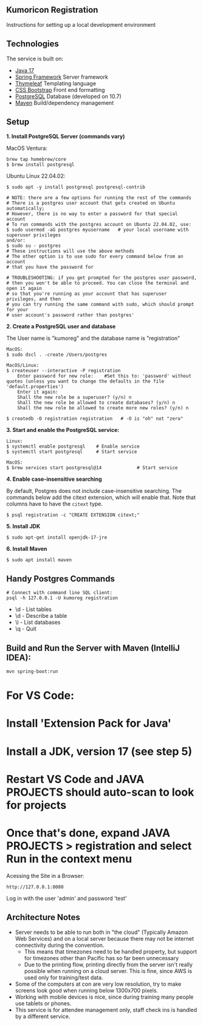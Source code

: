 Kumoricon Registration
----------------------
Instructions for setting up a local development environment

Technologies
------------
The service is built on:
  - [Java 17](https://jdk.java.net/java-se-ri/17)
  - [Spring Framework](https://docs.spring.io/spring/docs/5.1.3.RELEASE/spring-framework-reference/) Server framework
  - [Thymeleaf](https://www.thymeleaf.org/doc/tutorials/2.1/thymeleafspring.html) Templating language
  - [CSS Bootstrap](https://getbootstrap.com/docs/3.4/css/) Front end formatting
  - [PostgreSQL](https://www.postgresql.org/) Database (developed on 10.7)
  - [Maven](https://maven.apache.org/index.html) Build/dependency management


Setup
-----
**1. Install PostgreSQL Server (commands vary)**

MacOS Ventura:
```
brew tap homebrew/core
$ brew install postgresql
```

Ubuntu Linux 22.04.02:
```
$ sudo apt -y install postgresql postgresql-contrib

# NOTE: there are a few options for running the rest of the commands
# There is a postgres user account that gets created on Ubuntu automatically;
# However, there is no way to enter a password for that special account
# To run commands with the postgres account on Ubuntu 22.04.02, use: 
$ sudo usermod -aG postgres myusername   # your local username with superuser privileges
and/or:
$ sudo su - postgres
# These instructions will use the above methods
# The other option is to use sudo for every command below from an account
# that you have the password for

# TROUBLESHOOTING: if you get prompted for the postgres user password,
# then you won't be able to proceed. You can close the terminal and open it again
# so that you're running as your account that has superuser privileges, and then
# you can try running the same command with sudo, which should prompt for your
# user account's password rather than postgres'
```


**2. Create a PostgreSQL user and database**

The User name is "kumoreg" and the database name is "registration"
```
MacOS:
$ sudo dscl . -create /Users/postgres

MacOS/Linux:
$ createuser --interactive -P registration
    Enter password for new role:    #Set this to: 'password' without quotes (unless you want to change the defaults in the file 'default.properties')
    Enter it again:
    Shall the new role be a superuser? (y/n) n
    Shall the new role be allowed to create databases? (y/n) n
    Shall the new role be allowed to create more new roles? (y/n) n

$ createdb -O registration registration   # -O is "oh" not "zero"
```


**3. Start and enable the PostgreSQL service:**
```
Linux:
$ systemctl enable postgresql    # Enable service
$ systemctl start postgresql     # Start service

MacOS:
$ brew services start postgresql@14             # Start service
```


**4. Enable case-insensitive searching**

By default, Postgres does not include case-insensitive searching. The commands below add the
citext extension, which will enable that. Note that columns have to have the `citext` type.

```
$ psql registration -c "CREATE EXTENSION citext;"
```


**5. Install JDK**

```
$ sudo apt-get install openjdk-17-jre
```

**6. Install Maven**

```
$ sudo apt install maven
```


Handy Postgres Commands
-----------------------
```
# Connect with command line SQL client:
psql -h 127.0.0.1 -U kumoreg registration
```
- \d - List tables
- \d <tablename> - Describe a table
- \l - List databases
- \q - Quit


Build and Run the Server with Maven (IntelliJ IDEA):
------------------------------------
```
mvn spring-boot:run
```
# For VS Code:
  # Install 'Extension Pack for Java'
  # Install a JDK, version 17 (see step 5)
  # Restart VS Code and JAVA PROJECTS should auto-scan to look for projects
  # Once that's done, expand JAVA PROJECTS > registration and select Run in the context menu

Acessing the Site in a Browser:
```
http://127.0.0.1:8080
```
Log in with the user 'admin' and password 'test'

Architecture Notes
------------------
- Server needs to be able to run both in "the cloud" (Typically Amazon Web Services)
and on a local server because there may not be internet connectivity during the
convention.
  - This means that timezones need to be handled property, but support for timezones
  other than Pacific has so far been unnecessary
  - Due to the printing flow, printing directly from the server isn't really possible
  when running on a cloud server. This is fine, since AWS is used only for
  training/test data.
- Some of the computers at con are very low resolution, try to make screens look
  good when running below 1300x700 pixels.
- Working with mobile devices is nice, since during training many people use
  tablets or phones.
- This service is for attendee management only, staff check ins is handled by a
  different service.
